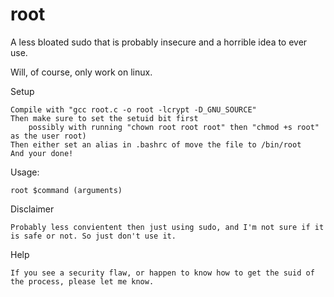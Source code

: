 # root
A less bloated sudo that is probably insecure and a horrible idea to ever use.

Will, of course, only work on linux.

Setup
    
    Compile with "gcc root.c -o root -lcrypt -D_GNU_SOURCE"
    Then make sure to set the setuid bit first
        possibly with running "chown root root root" then "chmod +s root" as the user root)
    Then either set an alias in .bashrc of move the file to /bin/root
    And your done!

Usage:
    
    root $command (arguments)

Disclaimer
    
    Probably less convientent then just using sudo, and I'm not sure if it is safe or not. So just don't use it.

Help
    
    If you see a security flaw, or happen to know how to get the suid of the process, please let me know.
